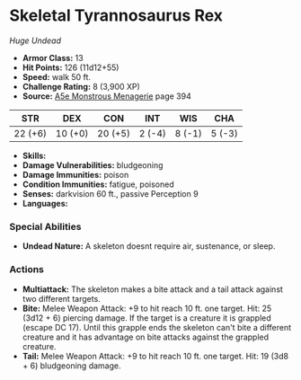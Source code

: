 # Skeletal Tyrannosaurus Rex

*Huge* *Undead*

- **Armor Class:** 13
- **Hit Points:** 126 (11d12+55)
- **Speed:** walk 50 ft.
- **Challenge Rating:** 8 (3,900 XP)
- **Source:** [A5e Monstrous Menagerie](https://enpublishingrpg.com/products/level-up-monstrous-menagerie-a5e) page 394

| STR | DEX | CON | INT | WIS | CHA |
| --- | --- | --- | --- | --- | --- |
| 22 (+6) | 10 (+0) | 20 (+5) | 2 (-4) | 8 (-1) | 5 (-3) |

- **Skills:** 
- **Damage Vulnerabilities:** bludgeoning
- **Damage Immunities:** poison
- **Condition Immunities:** fatigue, poisoned
- **Senses:** darkvision 60 ft., passive Perception 9
- **Languages:** 
### Special Abilities
- **Undead Nature:** A skeleton doesnt require air, sustenance, or sleep.
### Actions
- **Multiattack:** The skeleton makes a bite attack and a tail attack against two different targets.
- **Bite:** Melee Weapon Attack: +9 to hit  reach 10 ft.  one target. Hit: 25 (3d12 + 6) piercing damage. If the target is a creature  it is grappled (escape DC 17). Until this grapple ends  the skeleton can't bite a different creature and it has advantage on bite attacks against the grappled creature.
- **Tail:** Melee Weapon Attack: +9 to hit  reach 10 ft.  one target. Hit: 19 (3d8 + 6) bludgeoning damage.


